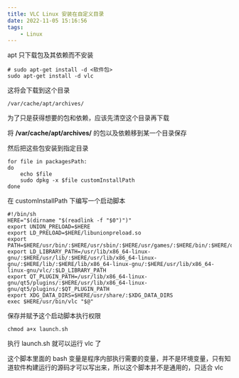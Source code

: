 ```yaml
---
title: VLC Linux 安装在自定义目录
date: 2022-11-05 15:16:56
tags: 
	- Linux
---
```


apt 只下载包及其依赖而不安装

```
# sudo apt-get install -d <软件包>
sudo apt-get install -d vlc
```

这将会下载到这个目录

```
/var/cache/apt/archives/
```

为了只是获得想要的包和依赖，应该先清空这个目录再下载

将 **/var/cache/apt/archives/** 的包以及依赖移到某一个目录保存

然后把这些包安装到指定目录

```
for file in packagesPath:
do 
	echo $file
	sudo dpkg -x $file customInstallPath
done
```

在 customInstallPath 下编写一个启动脚本

```
#!/bin/sh
HERE="$(dirname "$(readlink -f "$0")")"
export UNION_PRELOAD=$HERE
export LD_PRELOAD=$HERE/libunionpreload.so
export PATH=$HERE/usr/bin/:$HERE/usr/sbin/:$HERE/usr/games/:$HERE/bin/:$HERE/opt/vlc/:$HERE/sbin/:$PATH
export LD_LIBRARY_PATH=/usr/lib/x86_64-linux-gnu/:$HERE/usr/lib/:$HERE/usr/lib/x86_64-linux-gnu/:$HERE/lib/:$HERE/lib/x86_64-linux-gnu/:$HERE/usr/lib/x86_64-linux-gnu/vlc/:$LD_LIBRARY_PATH
export QT_PLUGIN_PATH=/usr/lib/x86_64-linux-gnu/qt5/plugins/:$HERE/usr/lib/x86_64-linux-gnu/qt5/plugins/:$QT_PLUGIN_PATH
export XDG_DATA_DIRS=$HERE/usr/share/:$XDG_DATA_DIRS
exec $HERE/usr/bin/vlc "$@"
```

保存并赋予这个启动脚本执行权限

```
chmod a+x launch.sh
```

执行 launch.sh 就可以运行 vlc 了

这个脚本里面的 bash 变量是程序内部执行需要的变量，并不是环境变量，只有知道软件构建运行的源码才可以写出来，所以这个脚本并不是通用的，只适合 vlc



